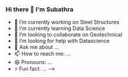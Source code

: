### Hi there 👋 I'm Subathra
- 🔭 I’m currently working on Steel Structures
- 🌱 I’m currently learning Data Science
- 👯 I’m looking to collaborate on Geotechnical 
- 🤔 I’m looking for help with Datascience
- 💬 Ask me about ...
- 📫 How to reach me: ...
- 😄 Pronouns: ...
- ⚡ Fun fact: ...
-->

